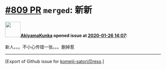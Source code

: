 # [\#809 PR](https://github.com/komeiji-satori/Dress/pull/809) `merged`: 新新

#### <img src="https://avatars.githubusercontent.com/u/55288101?u=fff4862948fc28e6befa8d8add6955e9514be7b9&v=4" width="50">[AkiyamaKunka](https://github.com/AkiyamaKunka) opened issue at [2020-01-26 14:07](https://github.com/komeiji-satori/Dress/pull/809):

新人。。。不小心传错一张。。。删掉惹




-------------------------------------------------------------------------------



[Export of Github issue for [komeiji-satori/Dress](https://github.com/komeiji-satori/Dress).]
